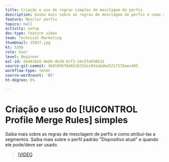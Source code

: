 ```yaml
---
title: Criação e uso de regras simples de mesclagem de perfis
description: Saiba mais sobre as regras de mesclagem de perfis e como atribuí-las a segmentos. Saiba mais sobre o perfil padrão "Dispositivo atual" e quando ele pode/deve ser usado.
feature: Mesclar perfis
topics: null
activity: setup
doc-type: feature video
team: Technical Marketing
thumbnail: 35937.jpg
kt: 5356
role: User
level: Beginner
exl-id: de4910a5-9e89-4b38-9cf3-34c5fe658632
source-git-commit: 4b91696f840518312ec041abdbe5217178aee405
workflow-type: tm+mt
source-wordcount: '65'
ht-degree: 0%

---
```


# Criação e uso do [!UICONTROL Profile Merge Rules] simples

Saiba mais sobre as regras de mesclagem de perfis e como atribuí-las a segmentos. Saiba mais sobre o perfil padrão &quot;Dispositivo atual&quot; e quando ele pode/deve ser usado.

>[!VIDEO](https://video.tv.adobe.com/v/35937/?quality=12&learn=on)
